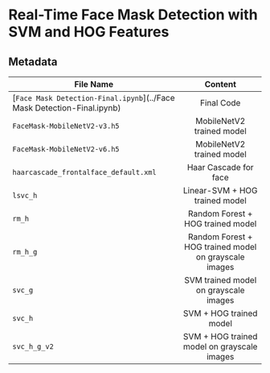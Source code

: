 # Real-Time Face Mask Detection with SVM and HOG Features
## Metadata 

| File Name     | Content    |
| ------------- |:-------------:| 
| [`Face Mask Detection-Final.ipynb`](../Face Mask Detection-Final.ipynb)      | Final Code | 
| `FaceMask-MobileNetV2-v3.h5`      | MobileNetV2 trained model      | 
| `FaceMask-MobileNetV2-v6.h5` | MobileNetV2 trained model      |   
| `haarcascade_frontalface_default.xml` | Haar Cascade for face     |   
| `lsvc_h` | Linear-SVM + HOG trained model      |   
| `rm_h` | Random Forest + HOG trained model      |   
| `rm_h_g` | Random Forest + HOG trained model on grayscale images     |   
| `svc_g` | SVM trained model  on grayscale images    |   
| `svc_h` |  SVM + HOG trained model     |   
| `svc_h_g_v2` | SVM + HOG trained model  on grayscale images   |   
